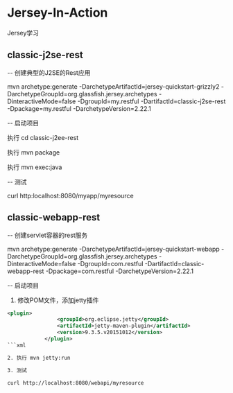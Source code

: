 # Jersey-In-Action
Jersey学习

## classic-j2se-rest

-- 创建典型的J2SE的Rest应用

mvn archetype:generate -DarchetypeArtifactId=jersey-quickstart-grizzly2 -DarchetypeGroupId=org.glassfish.jersey.archetypes -DinteractiveMode=false -DgroupId=my.restful -DartifactId=classic-j2se-rest -Dpackage=my.restful -DarchetypeVersion=2.22.1

-- 启动项目

执行 cd classic-j2ee-rest

执行 mvn package

执行 mvn exec:java

-- 测试

curl http:localhost:8080/myapp/myresource


## classic-webapp-rest

-- 创建servlet容器的rest服务

mvn archetype:generate -DarchetypeArtifactId=jersey-quickstart-webapp -DarchetypeGroupId=org.glassfish.jersey.archetypes -DinteractiveMode=false -DgroupId=com.restful -DartifactId=classic-webapp-rest -Dpackage=com.restful -DarchetypeVersion=2.22.1

-- 启动项目

1. 修改POM文件，添加jetty插件

```xml
<plugin>
                <groupId>org.eclipse.jetty</groupId>
                <artifactId>jetty-maven-plugin</artifactId>
                <version>9.3.5.v20151012</version>
            </plugin>
```xml

2. 执行 mvn jetty:run

3. 测试 

curl http://localhost:8080/webapi/myresource
